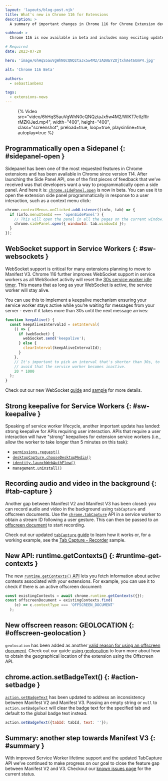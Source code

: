 ```yaml
---
layout: 'layouts/blog-post.njk'
title: What's new in Chrome 116 for Extensions
description: >
  A summary of important changes in Chrome 116 for Chrome Extension developers.

subhead: >
  Chrome 116 is now available in beta and includes many exciting updates for Chrome Extension developers. Let’s take a quick look at what’s new.

# Required
date: 2023-07-20

hero: 'image/6hHqS5auVgWhN0cQNQztaJx5w4M2/zADAEYZOjtxhAet6UmP4.jpg'

alt: 'Chrome 116 Beta'

authors:
  - sebastianbenz

tags:
  - extensions-news
---
```

<style>
video {
  max-width: 400px;
}
</style>

<figure>
{% Video src="video/6hHqS5auVgWhN0cQNQztaJx5w4M2/WlKT7eIIzRIrrMZKiJed.mp4", width="400", height="400", class="screenshot", preload=true, loop=true, playsinline=true, autoplay=true %}
</figure>

## Programmatically open a Sidepanel {: #sidepanel-open }

Sidepanel has been one of the most requested features in Chrome extensions and has been available in Chrome since version 114. After launching the Side Panel API, one of the first pieces of feedback that we’ve received was that developers want a way to programmatically open a side panel. And here it is: [`chrome.sidePanel.open`](chrome-sidepanel-open) is now in beta. You can use it to open the extension side panel programmatically in response to a user interaction, such as a context menu click:

```js
chrome.contextMenus.onClicked.addListener((info, tab) => {
  if (info.menuItemId === 'openSidePanel') {
    // This will open the panel in all the pages on the current window.
    chrome.sidePanel.open({ windowId: tab.windowId });
  }
});
```

## WebSocket support in Service Workers {: #sw-websockets }

WebSocket support is critical for many extensions planning to move to Manifest V3. Chrome 116 further improves WebSocket support in service workers as all WebSocket activity will reset the [30s service worker idle timer][sw-lifecycle]. This means that as long as your WebSocket is active, the service worker will stay alive. 

You can use this to implement a keepalive mechanism ensuring your service worker stays active while you’re waiting for messages from your server - even if it takes more than 30s until the next message arrives:

```js
function keepAlive() {
  const keepAliveIntervalId = setInterval(
    () => {
      if (webSocket) {
        webSocket.send('keepalive');
      } else {
        clearInterval(keepAliveIntervalId);
      }
    },
    // It's important to pick an interval that's shorter than 30s, to
    // avoid that the service worker becomes inactive.
    20 * 1000
  );
}
```

Check out our new WebSocket [guide](websocket-guide) and [sample](websocket-sample) for more details.

## Strong keepalive for Service Workers {: #sw-keepalive }

Speaking of service worker lifecycle, another important update has landed: strong keepalive for APIs requiring user interaction. APIs that require a user interaction will have "strong" keepalives for extension service workers (i.e., allow the worker to take longer than 5 minutes on this task):

* [`permissions.request()`][permission-request]
* [`desktopCapture.chooseDesktopMedia()`][desktop-capture]
* [`identity.launchWebAuthFlow()`][identity-launchwebflow]
* [`management.uninstall()`][management-uninstall]

## Recording audio and video in the background {: #tab-capture }

Another gap between Manifest V2 and Manifest V3 has been closed: you can record audio and video in the background using `tabCapture` and offscreen documents. Use the [`chrome.tabCapture`][tabcapture] API in a service worker
to obtain a stream ID following a user gesture. This can then be passed to an [offscreen document][offscreen-document] to start recording.

Check out our updated [`tabCapture` guide][tabcapture-guide] to learn how it works or, for a working example,  see the [Tab Capture - Recorder][recorder-sample] sample.

## New API: runtime.getContexts() {: #runtime-get-contexts }

The new [`runtime.getContexts()` API][runtime-contexts] lets you fetch information about active contexts associated with your extensions. For example, you can use it to check if there is an active offscreen document:

```js
const existingContexts = await chrome.runtime.getContexts({});
const offscreenDocument = existingContexts.find(
    (c) => c.contextType === 'OFFSCREEN_DOCUMENT'
  );
``` 

## New offscreen reason: GEOLOCATION {: #offscreen-geolocation }

`geolocation` has been added as another [valid reason for using an offscreen document][offscreen-document-reasons]. Check out our guide [using geolocation][tut-geo] to learn more about how to obtain the geographical location of the extension using the Offscreen API.

## chrome.action.setBadgeText() {: #action-setbadge }

[`action.setBadgeText`][action-setbadgetext] has been updated to address an inconsistency between Manifest V2 and Manifest V3. Passing an empty string or `null` to `action.setBadgeText`  will clear the badge text for the specified tab and default to the global badge text instead.

```js
action.setBadgeText({tabId: tabId, text: ''});

```

## Summary: another step towards Manifest V3 {: #summary }

With improved Service Worker lifetime support and the updated TabCapture API we’ve continued to make progress on our goal to close the feature gap between Manifest V2 and V3. Checkout our [known issues page][known-issues] for the current status. 


[action-setbadgetext]: /docs/extensions/reference/action/#method-setBadgeText
[chrome-sidepanel-open]: /docs/extensions/reference/sidePanel/#method-open
[desktop-capture]: /docs/extensions/reference/desktopCapture/#method-chooseDesktopMedia
[identity-launchwebflow]: /docs/extensions/reference/identity/#method-launchWebAuthFlow
[management-uninstall]: /docs/extensions/reference/management/#method-uninstall
[doc-native-msg]: /docs/extensions/mv3/nativeMessaging/
[known-issues]: /docs/extensions/migrating/known-issues/
[runtime-contexts]:/docs/extensions/reference/runtime/#method-getContexts
[offscreen-document]: /docs/extensions/reference/offscreen/
[offscreen-document-reasons]: /docs/extensions/reference/offscreen/#type-Reason
[permission-request]: /docs/extensions/reference/permissions/#method-request
[recorder-sample]: https://github.com/GoogleChrome/chrome-extensions-samples/tree/main/functional-samples/sample.tabcapture-recorder
[sw-lifecycle]: /docs/extensions/mv3/service_workers/service-worker-lifecycle/
[tabcapture]: /docs/extensions/reference/tabCapture
[tabcapture-guide]: /docs/extensions/mv3/screen_capture/
[tut-geo]: /docs/extensions/mv3/geolocation/
[websocket-guide]: /docs/extensions/mv3/tut_websockets/
[websocket-sample]: https://github.com/GoogleChrome/chrome-extensions-samples/tree/main/functional-samples/tutorial.websockets




